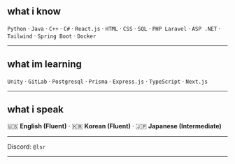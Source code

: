 ## what i know

`Python` · `Java` · `C++` · `C#` · `React.js` · `HTML` · `CSS` · `SQL` · `PHP Laravel` · `ASP .NET` · `Tailwind` · `Spring Boot` · `Docker`

---

## what im learning
`Unity` · `GitLab` · `Postgresql` · `Prisma` · `Express.js` · `TypeScript` · `Next.js`

---

## what i speak
🇺🇸 **English (Fluent)** · 🇰🇷 **Korean (Fluent)** · 🇯🇵 **Japanese (Intermediate)**


---

 Discord: `@lsr`

---

<!--
**joshuajeong1/joshuajeong1** is a ✨ _special_ ✨ repository because its `README.md` (this file) appears on your GitHub profile.

Here are some ideas to get you started:

- 🔭 I’m currently working on ...
- 🌱 I’m currently learning ...
- 👯 I’m looking to collaborate on ...
- 🤔 I’m looking for help with ...
- 💬 Ask me about ...
- 📫 How to reach me: ...
- 😄 Pronouns: ...
- ⚡ Fun fact: ...
-->
